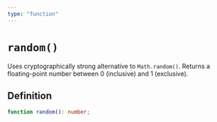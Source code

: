 ```yaml
---
type: "function"
---
```


# `random()`

Uses cryptographically strong alternative to `Math.random()`. Returns a floating-point number between 0 (inclusive) and 1 (exclusive).

## Definition

```ts
function random(): number;
```
